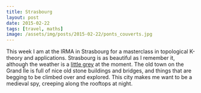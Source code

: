 ```yaml
---
title: Strasbourg
layout: post
date: 2015-02-22
tags: [travel, maths]
image: /assets/img/posts/2015-02-22/ponts_couverts.jpg
---
```


This week I am at the IRMA in Strasbourg for a masterclass in topological
K-theory and applications. Strasbourg is as beautiful as I remember it,
although the weather is a [little grey]({{site.url}}/assets/img/posts/2015-02-22/ponts_couverts.jpg) at the moment.
The old town on the Grand &Icirc;le is full of nice old stone buildings and
bridges, and things that are begging to be climbed over and explored. This city
makes me want to be a medieval spy, creeping along the rooftops at night.
